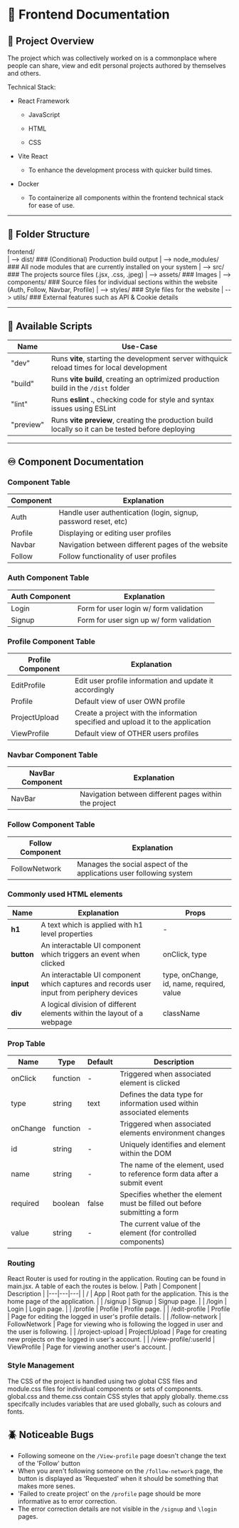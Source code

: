 # 📘 Frontend Documentation

## 📌 Project Overview

The project which was collectively worked on is a commonplace where people can share, view and edit personal projects authored by themselves and others.

Technical Stack:

- React Framework

  - JavaScript

  - HTML

  - CSS

- Vite React

  - To enhance the development process with quicker build times.

- Docker

  - To containerize all components within the frontend technical stack for ease of use.

---

## 📁 Folder Structure

frontend/  
|
--> dist/ ### (Conditional) Production build output
|
--> node_modules/ ### All node modules that are currently installed on your system
|
--> src/ ### The projects source files (.jsx, .css, .jpeg)
|
--> assets/ ### Images
|
--> components/ ### Source files for individual sections within the website (Auth, Follow, Navbar, Profile)
|
--> styles/ ### Style files for the website
|
--> utils/ ### External features such as API & Cookie details

---

## 📜 Available Scripts

| Name      | Use-Case                                                                                          |
| --------- | ------------------------------------------------------------------------------------------------- |
| "dev"     | Runs **vite**, starting the development server withquick reload times for local development       |
| "build"   | Runs **vite build**, creating an optrimized production build in the `/dist` folder                |
| "lint"    | Runs **eslint .**, checking code for style and syntax issues using ESLint                         |
| "preview" | Runs **vite preview**, creating the production build locally so it can be tested before deploying |

---

## ♾️ Component Documentation

### Component Table

| Component | Explanation                                                     |
| --------- | --------------------------------------------------------------- |
| Auth      | Handle user authentication (login, signup, password reset, etc) |
| Profile   | Displaying or editing user profiles                             |
| Navbar    | Navigation between different pages of the website               |
| Follow    | Follow functionality of user profiles                           |

### Auth Component Table

| Auth Component | Explanation                              |
| -------------- | ---------------------------------------- |
| Login          | Form for user login w/ form validation   |
| Signup         | Form for user sign up w/ form validation |

### Profile Component Table

| Profile Component | Explanation                                                                      |
| ----------------- | -------------------------------------------------------------------------------- |
| EditProfile       | Edit user profile information and update it accordingly                          |
| Profile           | Default view of user OWN profile                                                 |
| ProjectUpload     | Create a project with the information specified and upload it to the application |
| ViewProfile       | Default view of OTHER users profiles                                             |

### Navbar Component Table

| NavBar Component | Explanation                                           |
| ---------------- | ----------------------------------------------------- |
| NavBar           | Navigation between different pages within the project |

### Follow Component Table

| Follow Component | Explanation                                                         |
| ---------------- | ------------------------------------------------------------------- |
| FollowNetwork    | Manages the social aspect of the applications user following system |

### Commonly used HTML elements

| Name       | Explanation                                                                               | Props                                     |
| ---------- | ----------------------------------------------------------------------------------------- | ----------------------------------------- |
| **h1**     | A text which is applied with h1 level properties                                          | -                                         |
| **button** | An interactable UI component which triggers an event when clicked                         | onClick, type                             |
| **input**  | An interactable UI component which captures and records user input from periphery devices | type, onChange, id, name, required, value |
| **div**    | A logical division of different elements within the layout of a webpage                   | className                                 |

### Prop Table

| Name     | Type     | Default | Description                                                               |
| -------- | -------- | ------- | ------------------------------------------------------------------------- |
| onClick  | function | -       | Triggered when associated element is clicked                              |
| type     | string   | text    | Defines the data type for information used within associated elements     |
| onChange | function | -       | Triggered when associated elements environment changes                    |
| id       | string   | -       | Uniquely identifies and element within the DOM                            |
| name     | string   | -       | The name of the element, used to reference form data after a submit event |
| required | boolean  | false   | Specifies whether the element must be filled out before submitting a form |
| value    | string   | -       | The current value of the element (for controlled components)              |

### Routing

React Router is used for routing in the application. Routing can be found in main.jsx. A table of each the routes is below.
| Path | Component | Description |
|---|---|---|
| / | App | Root path for the application. This is the home page of the application. |
| /signup | Signup | Signup page. |
| /login | Login | Login page. |
| /profile | Profile | Profile page. |
| /edit-profile | Profile | Page for editing the logged in user's profile details. |
| /follow-network | FollowNetwork | Page for viewing who is following the logged in user and the user is following. |
| /project-upload | ProjectUpload | Page for creating new projects on the logged in user's account. |
| /view-profile/:userId | ViewProfile | Page for viewing another user's account. |

### Style Management

The CSS of the project is handled using two global CSS files and module.css files for individual components or sets of components. global.css and theme.css contain CSS styles that apply globally. theme.css specifcally includes variables that are used globally, such as colours and fonts.

## 🪲 Noticeable Bugs

- Following someone on the `/View-profile` page doesn't change the text of the 'Follow' button
- When you aren't following someone on the `/follow-network` page, the button is displayed as 'Requested' when it should be something that makes more senes.
- 'Failed to create project' on the `/profile` page should be more informative as to error correction.
- The error correction details are not visible in the `/signup` and `\login` pages.

